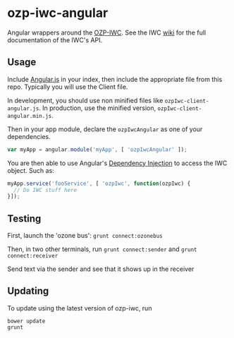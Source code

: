 ozp-iwc-angular
===============

Angular wrappers around the [OZP-IWC](https://github.com/ozone-development/ozp-iwc). See the IWC [wiki](https://github.com/ozone-development/ozp-iwc/wiki) for the full documentation of the IWC's API. 

## Usage
Include [Angular.js](https://angularjs.org/) in your index, then include the appropriate file from this repo. Typically you will use the Client file.

In development, you should use non minified files like `ozpIwc-client-angular.js`. In production, use the minified version, `ozpIwc-client-angular.min.js`.

Then in your app module, declare the `ozpIwcAngular` as one of your dependencies.

```javascript
var myApp = angular.module('myApp', [ 'ozpIwcAngular' ]);
```

You are then able to use Angular's [Dependency Injection](https://docs.angularjs.org/guide/di) to access the IWC object. Such as:

```javascript
myApp.service('fooService', [ 'ozpIwc', function(ozpIwc) {
  // Do IWC stuff here
}]);
```

## Testing
First, launch the 'ozone bus': ```grunt connect:ozonebus```

Then, in two other terminals, run ```grunt connect:sender``` and ```grunt connect:receiver```

Send text via the sender and see that it shows up in the receiver

## Updating
To update using the latest version of ozp-iwc, run 
```
bower update
grunt
```